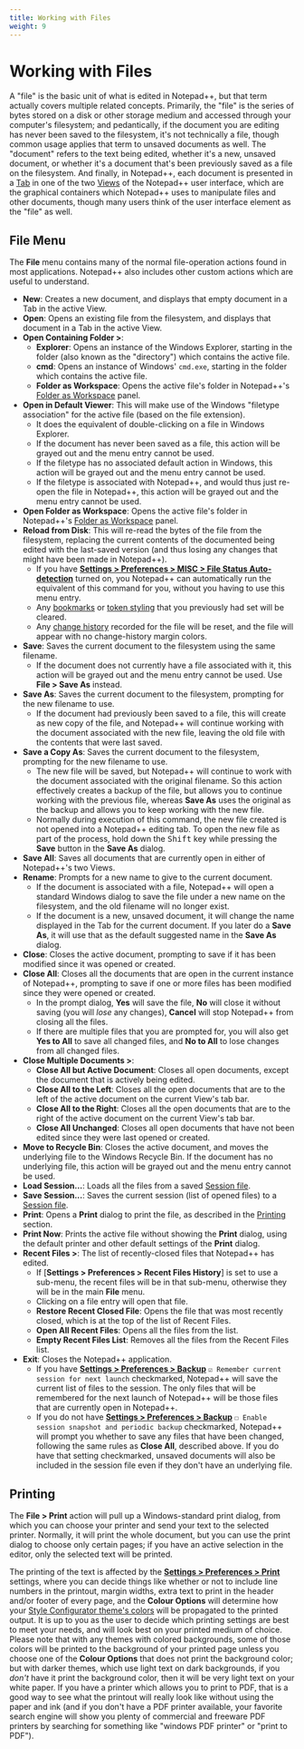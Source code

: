 ```yaml
---
title: Working with Files
weight: 9
---
```


# Working with Files

A "file" is the basic unit of what is edited in Notepad++, but that term actually covers multiple related concepts.  Primarily, the "file" is the series of bytes stored on a disk or other storage medium and accessed through your computer's filesystem; and pedantically, if the document you are editing has never been saved to the filesystem, it's not technically a file, though common usage applies that term to unsaved documents as well.  The "document" refers to the text being edited, whether it's a new, unsaved document, or whether it's a document that's been previously saved as a file on the filesystem.  And finally, in Notepad++, each document is presented in a [Tab](../other-resources/#tabs) in one of the two [Views](../views/) of the Notepad++ user interface, which are the graphical containers which Notepad++ uses to manipulate files and other documents, though many users think of the user interface element as the "file" as well.

## File Menu

The **File** menu contains many of the normal file-operation actions found in most applications.  Notepad++ also includes other custom actions which are useful to understand.

- **New**: Creates a new document, and displays that empty document in a Tab in the active View.
- **Open**: Opens an existing file from the filesystem, and displays that document in a Tab in the active View.
- **Open Containing Folder >**:
    - **Explorer**: Opens an instance of the Windows Explorer, starting in the folder (also known as the "directory") which contains the active file.
    - **cmd**: Opens an instance of Windows' `cmd.exe`, starting in the folder which contains the active file.
    - **Folder as Workspace**: Opens the active file's folder in Notepad++'s [Folder as Workspace](../session/#folder-as-workspace) panel.
- **Open in Default Viewer**: This will make use of the Windows "filetype association" for the active file (based on the file extension).
    - It does the equivalent of double-clicking on a file in Windows Explorer.
    - If the document has never been saved as a file, this action will be grayed out and the menu entry cannot be used.
    - If the filetype has no associated default action in Windows, this action will be grayed out and the menu entry cannot be used.
    - If the filetype is associated with Notepad++, and would thus just re-open the file in Notepad++, this action will be grayed out and the menu entry cannot be used.
- **Open Folder as Workspace**: Opens the active file's folder in Notepad++'s [Folder as Workspace](../session/#folder-as-workspace) panel.
- **Reload from Disk**: This will re-read the bytes of the file from the filesystem, replacing the current contents of the documented being edited with the last-saved version (and thus losing any changes that might have been made in Notepad++).
    - If you have [**Settings > Preferences > MISC > File Status Auto-detection**](../preferences/#misc) turned on, you Notepad++ can automatically run the equivalent of this command for you, without you having to use this menu entry.
    - Any [bookmarks](../searching/#manipulating-bookmarks) or [token styling](../searching/#marking-with-a-color-style-and-highlighting) that you previously had set will be cleared.
    - Any [change history](../editing/#change-history) recorded for the file will be reset, and the file will appear with no change-history margin colors.
- **Save**: Saves the current document to the filesystem using the same filename.
    - If the document does not currently have a file associated with it, this action will be grayed out and the menu entry cannot be used.  Use **File > Save As** instead.
- **Save As**: Saves the current document to the filesystem, prompting for the new filename to use.
    - If the document had previously been saved to a file, this will create as new copy of the file, and Notepad++ will continue working with the document associated with the new file, leaving the old file with the contents that were last saved.
- **Save a Copy As**: Saves the current document to the filesystem, prompting for the new filename to use.
    - The new file will be saved, but Notepad++ will continue to work with the document associated with the original filename.  So this action effectively creates a backup of the file, but allows you to continue working with the previous file, whereas **Save As** uses the original as the backup and allows you to keep working with the new file.
    - Normally during execution of this command, the new file created is not opened into a Notepad++ editing tab. To open the new file as part of the process, hold down the <kbd>Shift</kbd> key while pressing the **Save** button in the **Save As** dialog.
- **Save All**: Saves all documents that are currently open in either of Notepad++'s two Views.
- **Rename**: Prompts for a new name to give to the current document.
    - If the document is associated with a file, Notepad++ will open a standard Windows dialog to save the file under a new name on the filesystem, and the old filename will no longer exist.
    - If the document is a new, unsaved document, it will change the name displayed in the Tab for the current document.  If you later do a **Save As**, it will use that as the default suggested name in the **Save As** dialog.
- **Close**: Closes the active document, prompting to save if it has been modified since it was opened or created.
- **Close All**: Closes all the documents that are open in the current instance of Notepad++, prompting to save if one or more files has been modified since they were opened or created.
    - In the prompt dialog, **Yes** will save the file, **No** will close it without saving (you will _lose_ any changes), **Cancel** will stop Notepad++ from closing all the files.
    - If there are multiple files that you are prompted for, you will also get **Yes to All** to save all changed files, and **No to All** to lose changes from all changed files.
- **Close Multiple Documents >**:
    - **Close All but Active Document**: Closes all open documents, except the document that is actively being edited.
    - **Close All to the Left**: Closes all the open documents that are to the left of the active document on the current View's tab bar.
    - **Close All to the Right**: Closes all the open documents that are to the right of the active document on the current View's tab bar.
    - **Close All Unchanged**: Closes all open documents that have not been edited since they were last opened or created.
- **Move to Recycle Bin**: Closes the active document, and moves the underlying file to the Windows Recycle Bin.  If the document has no underlying file, this action will be grayed out and the menu entry cannot be used.
- **Load Session...**: Loads all the files from a saved [Session file](../session/#sessions).
- **Save Session...**: Saves the current session (list of opened files) to a [Session file](../session/#sessions).
- **Print**: Opens a **Print** dialog to print the file, as described in the [Printing](#printing) section.
- **Print Now**: Prints the active file without showing the **Print** dialog, using the default printer and other default settings of the **Print** dialog.
- **Recent Files >**: The list of recently-closed files that Notepad++ has edited.
    - If [**Settings > Preferences > Recent Files History**] is set to use a sub-menu, the recent files will be in that sub-menu, otherwise they will be in the main **File** menu.
    - Clicking on a file entry will open that file.
    - **Restore Recent Closed File**: Opens the file that was most recently closed, which is at the top of the list of Recent Files.
    - **Open All Recent Files**: Opens all the files from the list.
    - **Empty Recent Files List**: Removes all the files from the Recent Files list.
- **Exit**: Closes the Notepad++ application.
    - If you have [**Settings > Preferences > Backup**]() `☑ Remember current session for next launch` checkmarked, Notepad++ will save the current list of files to the session.  The only files that will be remembered for the next launch of Notepad++ will be those files that are currently open in Notepad++.
    - If you do not have [**Settings > Preferences > Backup**]() `☐ Enable session snapshot and periodic backup` checkmarked, Notepad++ will prompt you whether to save any files that have been changed, following the same rules as **Close All**, described above.  If you do have that setting checkmarked, unsaved documents will also be included in the session file even if they don't have an underlying file.

## Printing

The **File > Print** action will pull up a Windows-standard print dialog, from which you can choose your printer and send your text to the selected printer.  Normally, it will print the whole document, but you can use the print dialog to choose only certain pages; if you have an active selection in the editor, only the selected text will be printed.

The printing of the text is affected by the [**Settings > Preferences > Print**](../preferences/#print) settings, where you can decide things like whether or not to include line numbers in the printout, margin widths, extra text to print in the header and/or footer of every page, and the **Colour Options** will determine how your [Style Configurator theme's colors](../preferences/#style-configurator) will be propagated to the printed output.  It is up to you as the user to decide which printing settings are best to meet your needs, and will look best on your printed medium of choice.  Please note that with any themes with colored backgrounds, some of those colors will be printed to the background of your printed page unless you choose one of the **Colour Options** that does not print the background color; but with darker themes, which use light text on dark backgrounds, if you _don't_ have it print the background color, then it will be very light text on your white paper.  If you have a printer which allows you to print to PDF, that is a good way to see what the printout will really look like without using the paper and ink (and if you don't have a PDF printer available, your favorite search engine will show you plenty of commercial and freeware PDF printers by searching for something like "windows PDF printer" or "print to PDF").

